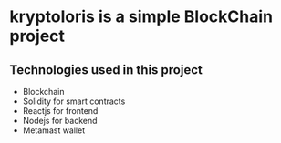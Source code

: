 # kryptoloris is a simple BlockChain project

## Technologies used in this project
- Blockchain
- Solidity for smart contracts
- Reactjs for frontend
- Nodejs for backend
- Metamast wallet
